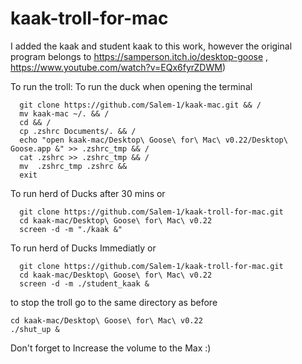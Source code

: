 # kaak-troll-for-mac
I added the kaak and student kaak to this work, however the original program belongs to https://samperson.itch.io/desktop-goose , https://www.youtube.com/watch?v=EQx6fyrZDWM)

To run the troll:
To run the duck when opening the terminal
```
  git clone https://github.com/Salem-1/kaak-mac.git && /
  mv kaak-mac ~/. && /
  cd && /
  cp .zshrc Documents/. && /
  echo "open kaak-mac/Desktop\ Goose\ for\ Mac\ v0.22/Desktop\ Goose.app &" >> .zshrc_tmp && /
  cat .zshrc >> .zshrc_tmp && /
  mv  .zshrc_tmp .zshrc &&
  exit
```

To run herd of Ducks after 30 mins
or
```
  git clone https://github.com/Salem-1/kaak-troll-for-mac.git
  cd kaak-mac/Desktop\ Goose\ for\ Mac\ v0.22
  screen -d -m "./kaak &"
```

To run herd of Ducks Immediatly
or

```
  git clone https://github.com/Salem-1/kaak-troll-for-mac.git
  cd kaak-mac/Desktop\ Goose\ for\ Mac\ v0.22
  screen -d -m ./student_kaak &
```
to stop the troll go to the same directory as before
  ```
  cd kaak-mac/Desktop\ Goose\ for\ Mac\ v0.22
  ./shut_up &
```

Don't forget to Increase the volume to the Max :)

